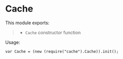  
 
 # Cache
 
 This module exports:
 
 > * `Cache` constructor function
 
 Usage:
 
 `var Cache = (new (require("cache").Cache)).init();`
 

